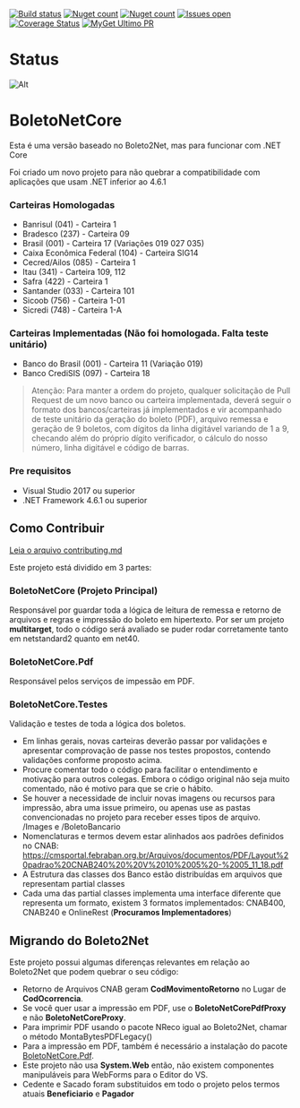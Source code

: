 ﻿[![Build status](https://ci.appveyor.com/api/projects/status/fv9cin5fmpaqri7o?svg=true)](https://ci.appveyor.com/project/carloscds/boletonetcore)
[![Nuget count](http://img.shields.io/nuget/v/BoletoNetCore.svg)](https://www.nuget.org/packages/BoletoNetCore/)
[![Nuget count](http://img.shields.io/nuget/v/BoletoNetCore.PDF.svg)](https://www.nuget.org/packages/BoletoNetCore.PDF/)
[![Issues open](https://img.shields.io/github/issues/BoletoNet/boletonetCore.svg)](https://huboard.com/BoletoNet/boletonetcore/)
[![Coverage Status](https://coveralls.io/repos/github/BoletoNet/boletonetcore/badge.svg?branch=master)](https://coveralls.io/github/BoletoNet/boletonetcore?branch=master)
[![MyGet Ultimo PR](https://img.shields.io/myget/boletonetcorebuild/v/boletonetcore.svg)](https://www.myget.org/gallery/boletonetcorebuild)

# Status
![Alt](https://repobeats.axiom.co/api/embed/624e926e9d7b272a2137660ee27c9575d5aec3ac.svg "Repobeats analytics image")

# BoletoNetCore
Esta é uma versão baseado no Boleto2Net, mas para funcionar com .NET Core

Foi criado um novo projeto para não quebrar a compatibilidade com aplicações que usam .NET inferior ao 4.6.1

### Carteiras Homologadas
* Banrisul (041) - Carteira 1
* Bradesco (237) - Carteira 09
* Brasil (001) - Carteira 17 (Variações 019 027 035)
* Caixa Econômica Federal (104) - Carteira SIG14
* Cecred/Ailos (085) - Carteira 1
* Itau (341) - Carteira 109, 112
* Safra (422) - Carteira 1
* Santander (033) - Carteira 101
* Sicoob (756) - Carteira 1-01
* Sicredi (748) - Carteira 1-A

### Carteiras Implementadas (Não foi homologada. Falta teste unitário)
* Banco do Brasil (001) - Carteira 11 (Variação 019)
* Banco CrediSIS (097) - Carteira 18
> Atenção: Para manter a ordem do projeto, qualquer solicitação de Pull Request de um novo banco ou carteira implementada, deverá seguir o formato dos bancos/carteiras já implementados e vir acompanhado de teste unitário da geração do boleto (PDF), arquivo remessa e geração de 9 boletos, com dígitos da linha digitável variando de 1 a 9, checando além do próprio dígito verificador, o cálculo do nosso número, linha digitável e código de barras.

### Pre requisitos
* Visual Studio 2017 ou superior
* .NET Framework 4.6.1 ou superior

## Como Contribuir

[Leia o arquivo contributing.md](contributing.md)

Este projeto está dividido em 3 partes: 

### BoletoNetCore (Projeto Principal)
Responsável por guardar toda a lógica de leitura de remessa e retorno de arquivos e regras e impressão do boleto em hipertexto. Por ser um projeto **multitarget**, todo o código será avaliado se puder rodar corretamente tanto em netstandard2 quanto em net40. 

### BoletoNetCore.Pdf
Responsável pelos serviços de  impessão em PDF. 

### BoletoNetCore.Testes
Validação e testes de toda a lógica dos boletos.

- Em linhas gerais, novas carteiras deverão passar por validações e apresentar comprovação de passe nos testes propostos, contendo validações conforme proposto acima.
- Procure comentar todo o código para facilitar o entendimento e motivação para outros colegas. Embora o código original não seja muito comentado, não é motivo para que se crie o hábito. 
- Se houver a necessidade de incluir novas imagens ou recursos para impressão, abra uma issue primeiro, ou apenas use as pastas convencionadas no projeto para receber esses tipos de arquivo. /Images e /BoletoBancario
- Nomenclaturas e termos devem estar alinhados aos padrões definidos no CNAB: <https://cmsportal.febraban.org.br/Arquivos/documentos/PDF/Layout%20padrao%20CNAB240%20%20V%2010%2005%20-%2005_11_18.pdf>
- A Estrutura das classes dos Banco estão distribuídas em arquivos que representam partial classes
- Cada uma das partial classes implementa uma interface diferente que representa um formato, existem 3 formatos implementados:
CNAB400, CNAB240 e OnlineRest (**Procuramos Implementadores**)

## Migrando do Boleto2Net
Este projeto possui algumas diferenças relevantes em relação ao Boleto2Net que podem quebrar o seu código:
- Retorno de Arquivos CNAB geram **CodMovimentoRetorno** no Lugar de **CodOcorrencia**.
- Se você quer usar a impressão em PDF, use o **BoletoNetCorePdfProxy** e não **BoletoNetCoreProxy**.
- Para imprimir PDF usando o pacote NReco igual ao Boleto2Net, chamar o método MontaBytesPDFLegacy()
- Para a impressão em PDF, também é necessário a instalação do pacote [BoletoNetCore.Pdf](https://www.nuget.org/packages/BoletoNetCore.PDF/).
- Este projeto não usa **System.Web** então, não existem componentes manipuláveis para WebForms para o Editor do VS. 
- Cedente e Sacado foram substituidos em todo o projeto pelos termos atuais **Beneficiario** e **Pagador**
